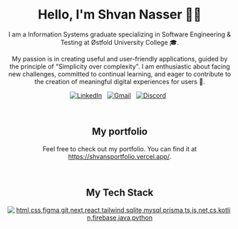 
<div align="center">
<h1>Hello, I'm Shvan Nasser 👋🏽</h1>  

<p>I am a Information Systems graduate specializing in Software Engineering & Testing at Østfold University College 🎓. 
 </p>
<p>
 My passion is in creating useful and user-friendly applications, guided by the principle of "Simplicity over complexity". I am enthusiastic about facing new challenges, committed to continual learning, and eager to contribute to the creation of meaningful digital experiences for users 🚀. 
 </p>
 
[![LinkedIn](https://skillicons.dev/icons?i=linkedin)](https://linkedin.com/in/shvannasser) &nbsp;
[![Gmail](https://skillicons.dev/icons?i=gmail)](mailto:shvan.nasser@gmail.com) &nbsp;
[![Discord](https://skillicons.dev/icons?i=discord)](https://discordapp.com/users/1262013005961367673) &nbsp;

<br>

## My portfolio
Feel free to check out my portfolio. You can find it at https://shvansportfolio.vercel.app/. 



 </div>

<div align="center">

<br>

## My Tech Stack 

[![html,css,figma,git,next,react,tailwind,sqlite,mysql,prisma,ts,js,net,cs,kotlin,firebase,java,python](https://skillicons.dev/icons?i=html,css,figma,git,next,react,tailwind,sqlite,mysql,prisma,ts,js,net,cs,kotlin,firebase,java,python)](https://skillicons.dev)

</div>

